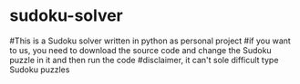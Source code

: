 # sudoku-solver
#This is a Sudoku solver written in python as personal project 
#if you want to us,  you need to download the source code and change the Sudoku puzzle in it and then run the code
#disclaimer, it can't sole difficult type Sudoku puzzles 
